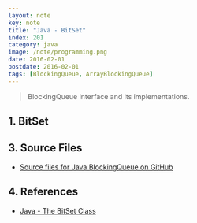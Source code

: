 ```yaml
---
layout: note
key: note
title: "Java - BitSet"
index: 201
category: java
image: /note/programming.png
date: 2016-02-01
postdate: 2016-02-01
tags: [BlockingQueue, ArrayBlockingQueue]
---
```


> BlockingQueue interface and its implementations.

## 1. BitSet



## 3. Source Files
* [Source files for Java BlockingQueue on GitHub](https://github.com/jojozhuang/java-programming/tree/master/java-blockingqueue)

## 4. References
* [Java - The BitSet Class](https://www.tutorialspoint.com/java/java_bitset_class.htm)
